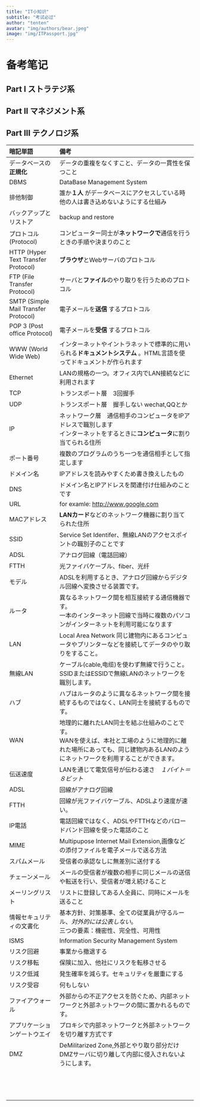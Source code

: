 ```yaml
---
title: "IT小知识"
subtitle: "考试必过"
author: "tenten"
avatar: "img/authors/bear.jpeg"
image: "img/ITPassport.jpg"
---
```


# 备考笔记

## Part I ストラテジ系

## Part II マネジメント系

## Part III テクノロジ系

| 暗記単語                                 | 備考                                       |
| :----------------------------------- | :--------------------------------------- |
| データベースの **正規化**                      | データの重複をなくすこと、データの一貫性を保つこと                |
| DBMS                                 | DataBase Management System               |
| 排他制御                                 | 誰か**１人** がデータベースにアクセスしている時他の人は書き込めないようにする仕組み |
| バックアップとリストア                          | backup and restore                       |
| プロトコル (Protocol)                     | コンピューター同士が**ネットワークで**通信を行うときの手順や決まりのこと   |
| HTTP (Hyper Text Transfer Protocol)  | **ブラウザ**とWebサーバのプロトコル                    |
| FTP (File Transfer Protocol)         | サーバと**ファイル**のやり取りを行うためのプロトコル             |
| SMTP (Simple Mail Transfer Protocol) | 電子メールを**送信** するプロトコル                     |
| POP 3 (Post office Protocol)         | 電子メールを**受信** するプロトコル                     |
| WWW (World Wide Web)                 | インターネットやイントラネットで標準的に用いられる**ドキュメントシステム** 。HTML言語を使ってドキュメントが作られます |
| Ethernet                             | LANの規格の一つ。オフィス内でLAN接続などに利用されます           |
| TCP                                  | トランスポート層　3回握手                            |
| UDP                                  | トランスポート層　握手しない wechat,QQとか               |
| IP                                   | ネットワーク層　通信相手のコンピュータをIPアドレスで職別します<br />インターネットをするときに**コンピュータ**に割り当てられる住所 |
| ポート番号                                | 複数のプログラムのうち一つを通信相手として指定します               |
| ドメイン名                                | IPアドレスを読みやすくため書き換えしたもの                   |
| DNS                                  | ドメイン名とIPアドレスを関連付け仕組みのことです                |
| URL                                  | for examle: http://www.google.com        |
| MACアドレス                              | **LANカード**などのネットワーク機器に割り当てられた住所          |
| SSID                                 | Service Set Identifer、無線LANのアクセスポイントの職別子のことです |
| ADSL                                 | アナログ回線（電話回線）                             |
| FTTH                                 | 光ファイバケーブル、fiber、光纤                       |
| モデル                                  | ADSLを利用するとき、アナログ回線からデジタル回線へ変換させる装置です。    |
| ルータ                                  | 異なるネットワーク間を相互接続する通信機器です。<br />一本のインターネット回線で当時に複数のパソコンがインターネットを利用可能になります |
| LAN                                  | Local Area Network 同じ建物内にあるコンピュータやプリンターなどを接続してデータのやり取りをすること。 |
| 無線LAN                                | ケーブル(cable,电缆)を使わず無線で行うこと。SSIDまたはESSIDで無線LANのネットワークを職別します。 |
| ハブ                                   | ハブはルータのように異なるネットワーク間を接続するものではなく、LAN同士を接続するものです。 |
| WAN                                  | 地理的に離れたLAN同士を結ぶ仕組みのことです。<br />WANを使えば、本社と工場のように地理的に離れた場所にあっても、同じ建物内あるLANのようにネットワークを利用することができます。 |
| 伝送速度                                 | LANを通じて電気信号が伝わる速さ　*１バイト＝８ビット*            |
| ADSL                                 | 回線がアナログ回線                                |
| FTTH                                 | 回線が光ファイバケーブル、ADSLより速度が速い。                |
| IP電話                                 | 電話回線ではなく、ADSLやFTTHなどのバロードバンド回線を使った電話のこと  |
| MIME                                 | Multipupose Internet Mail Extension,画像などの添付ファイルを電子メールで送る方法 |
| スパムメール                               | 受信者の承認なしに無差別に送付する                        |
| チェーンメール                              | メールの受信者が複数の相手に同じメールの送信や転送を行い、受信者が増え続けること |
| メーリングリスト                             | リストに登録してある人全員に、同時にメールを送ること               |
| 情報セキュリティの文書化                         | 基本方針、対策基準、全ての従業員が守るルール、*対外的には公表しない*。<br />三つの要素：機密性、完全性、可用性 |
| ISMS                                 | Information Security Management System   |
| リスク回避                                | 事業から撤退する                                 |
| リスク移転                                | 保険に加入、他社にリスクを転移させる                       |
| リスク低減                                | 発生確率を減らす。セキュリティを厳重にする                    |
| リスク受容                                | 何もしない                                    |
| ファイアウォール                             | 外部からの不正アクセスを防ぐため、内部ネットワークと外部ネットワークの間に置かれるものです。 |
| アプリケーションゲートウエイ                       | プロキシで内部ネットワークと外部ネットワークを切り離す方式です          |
| DMZ                                  | DeMilitarized Zone,外部とやり取り部分だけDMZサーバに切り離して内部に侵入されないようにします。 |
|                                      |                                          |
|                                      |                                          |
|                                      |                                          |
|                                      |                                          |
|                                      |                                          |
|                                      |                                          |
|                                      |                                          |
|                                      |                                          |
|                                      |                                          |
|                                      |                                          |
|                                      |                                          |
|                                      |                                          |
|                                      |                                          |
|                                      |                                          |





